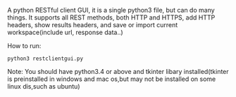 A python RESTful client GUI, it is a single python3 file, but can do many things. It supports all REST methods, both HTTP and HTTPS, add HTTP headers, show results headers, and save or import current workspace(include url, response data..)

How to run:
```
python3 restclientgui.py
```
Note:
You should have python3.4 or above and tkinter libary installed(tkinter is preinstalled in windows and mac os,but may not be installed on some linux dis,such as ubuntu)

